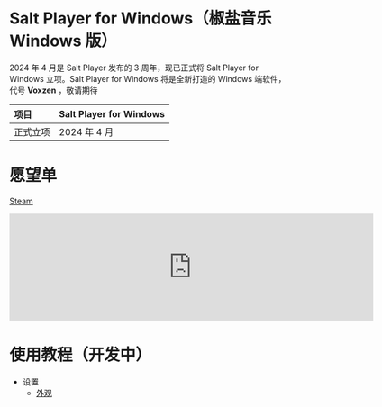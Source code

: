 # Salt Player for Windows（椒盐音乐 Windows 版）

2024 年 4 月是 Salt Player 发布的 3 周年，现已正式将 Salt Player for Windows 立项。Salt Player for Windows 将是全新打造的 Windows 端软件，代号 **Voxzen** ，敬请期待

| 项目 | Salt Player for Windows |
|:-- |:-- |
| 正式立项 | 2024 年 4 月 |

# 愿望单

[Steam](https://store.steampowered.com/app/3009140/Salt_Player_for_Windows/)

<iframe src="https://store.steampowered.com/widget/3009140/" frameborder="0" width="646" height="190"></iframe>

# 使用教程（开发中）

- 设置
  - [外观](tutorials\settings\Appearance.md)